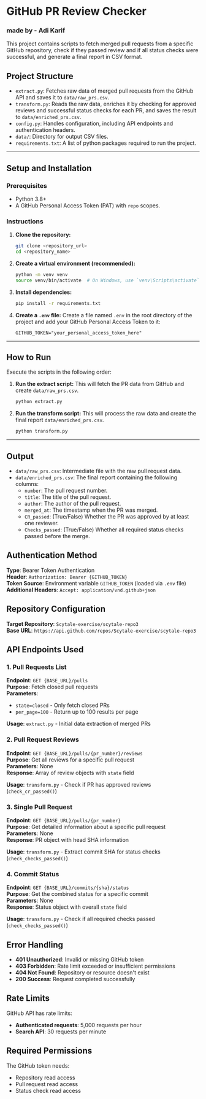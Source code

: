 # GitHub PR Review Checker
### made by - Adi Karif

This project contains scripts to fetch merged pull requests from a specific GitHub repository, check if they passed review and if all status checks were successful, and generate a final report in CSV format.


## Project Structure

- `extract.py`: Fetches raw data of merged pull requests from the GitHub API and saves it to `data/raw_prs.csv`.
- `transform.py`: Reads the raw data, enriches it by checking for approved reviews and successful status checks for each PR, and saves the result to `data/enriched_prs.csv`.
- `config.py`: Handles configuration, including API endpoints and authentication headers.
- `data/`: Directory for output CSV files.
- `requirements.txt`: A list of python packages required to run the project.

---

## Setup and Installation

### Prerequisites
- Python 3.8+
- A GitHub Personal Access Token (PAT) with `repo` scopes.

### Instructions

1.  **Clone the repository:**
    ```bash
    git clone <repository_url>
    cd <repository_name>
    ```

2.  **Create a virtual environment (recommended):**
    ```bash
    python -m venv venv
    source venv/bin/activate  # On Windows, use `venv\Scripts\activate`
    ```

3.  **Install dependencies:**
    ```bash
    pip install -r requirements.txt
    ```

4.  **Create a `.env` file:**
    Create a file named `.env` in the root directory of the project and add your GitHub Personal Access Token to it:
    ```
    GITHUB_TOKEN="your_personal_access_token_here"
    ```

---

## How to Run

Execute the scripts in the following order:

1.  **Run the extract script:**
    This will fetch the PR data from GitHub and create `data/raw_prs.csv`.
    ```bash
    python extract.py
    ```

2.  **Run the transform script:**
    This will process the raw data and create the final report `data/enriched_prs.csv`.
    ```bash
    python transform.py
    ```

---

## Output

-   `data/raw_prs.csv`: Intermediate file with the raw pull request data.
-   `data/enriched_prs.csv`: The final report containing the following columns:
    -   `number`: The pull request number.
    -   `title`: The title of the pull request.
    -   `author`: The author of the pull request.
    -   `merged_at`: The timestamp when the PR was merged.
    -   `CR_passed`: (True/False) Whether the PR was approved by at least one reviewer.
    -   `Checks_passed`: (True/False) Whether all required status checks passed before the merge.

## Authentication Method

**Type**: Bearer Token Authentication  
**Header**: `Authorization: Bearer {GITHUB_TOKEN}`  
**Token Source**: Environment variable `GITHUB_TOKEN` (loaded via `.env` file)  
**Additional Headers**: `Accept: application/vnd.github+json`

## Repository Configuration

**Target Repository**: `Scytale-exercise/scytale-repo3`  
**Base URL**: `https://api.github.com/repos/Scytale-exercise/scytale-repo3`

## API Endpoints Used

### 1. Pull Requests List
**Endpoint**: `GET {BASE_URL}/pulls`  
**Purpose**: Fetch closed pull requests  
**Parameters**:
- `state=closed` - Only fetch closed PRs
- `per_page=100` - Return up to 100 results per page

**Usage**: `extract.py` - Initial data extraction of merged PRs

### 2. Pull Request Reviews
**Endpoint**: `GET {BASE_URL}/pulls/{pr_number}/reviews`  
**Purpose**: Get all reviews for a specific pull request  
**Parameters**: None  
**Response**: Array of review objects with `state` field

**Usage**: `transform.py` - Check if PR has approved reviews (`check_cr_passed()`)

### 3. Single Pull Request
**Endpoint**: `GET {BASE_URL}/pulls/{pr_number}`  
**Purpose**: Get detailed information about a specific pull request  
**Parameters**: None  
**Response**: PR object with head SHA information

**Usage**: `transform.py` - Extract commit SHA for status checks (`check_checks_passed()`)

### 4. Commit Status
**Endpoint**: `GET {BASE_URL}/commits/{sha}/status`  
**Purpose**: Get the combined status for a specific commit  
**Parameters**: None  
**Response**: Status object with overall `state` field

**Usage**: `transform.py` - Check if all required checks passed (`check_checks_passed()`)

## Error Handling

- **401 Unauthorized**: Invalid or missing GitHub token
- **403 Forbidden**: Rate limit exceeded or insufficient permissions
- **404 Not Found**: Repository or resource doesn't exist
- **200 Success**: Request completed successfully

## Rate Limits

GitHub API has rate limits:
- **Authenticated requests**: 5,000 requests per hour
- **Search API**: 30 requests per minute

## Required Permissions

The GitHub token needs:
- Repository read access
- Pull request read access
- Status check read access 
